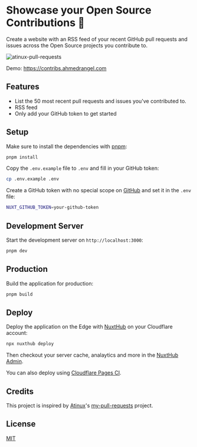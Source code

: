 # Showcase your Open Source Contributions 🤍

Create a website with an RSS feed of your recent GitHub pull requests and issues across the Open Source projects you contribute to.

![atinux-pull-requests](https://github.com/user-attachments/assets/cfa82cc2-51af-4fd4-9012-1f8517dd370f)

Demo: https://contribs.ahmedrangel.com

## Features

- List the 50 most recent pull requests and issues you've contributed to.
- RSS feed
- Only add your GitHub token to get started

## Setup

Make sure to install the dependencies with [pnpm](https://pnpm.io/installation#using-corepack):

```bash
pnpm install
```

Copy the `.env.example` file to `.env` and fill in your GitHub token:

```bash
cp .env.example .env
```

Create a GitHub token with no special scope on [GitHub](https://github.com/settings/personal-access-tokens/new) and set it in the `.env` file:

```bash
NUXT_GITHUB_TOKEN=your-github-token
```

## Development Server

Start the development server on `http://localhost:3000`:

```bash
pnpm dev
```

## Production

Build the application for production:

```bash
pnpm build
```

## Deploy

Deploy the application on the Edge with [NuxtHub](https://hub.nuxt.com) on your Cloudflare account:

```bash
npx nuxthub deploy
```

Then checkout your server cache, analaytics and more in the [NuxtHub Admin](https://admin.hub.nuxt.com).

You can also deploy using [Cloudflare Pages CI](https://hub.nuxt.com/docs/getting-started/deploy#cloudflare-pages-ci).

## Credits

This project is inspired by [Atinux](https://github.com/atinux)'s [my-pull-requests](https://github.com/atinux/my-pull-requests) project.

## License

[MIT](./LICENSE)
